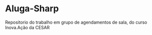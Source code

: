 # Aluga-Sharp
Repositorio do trabalho em grupo de agendamentos de sala, do curso Inova.Ação da CESAR 
